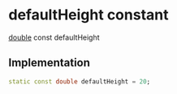 


# defaultHeight constant






[double](https://api.flutter.dev/flutter/dart-core/double-class.html) const defaultHeight
  







## Implementation

```dart
static const double defaultHeight = 20;


```







